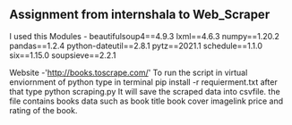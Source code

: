 ## Assignment from internshala to Web_Scraper
I used this Modules - 
beautifulsoup4==4.9.3
lxml==4.6.3
numpy==1.20.2
pandas==1.2.4
python-dateutil==2.8.1
pytz==2021.1
schedule==1.1.0
six==1.15.0
soupsieve==2.2.1



Website -'http://books.toscrape.com/'
To run the script in virtual enviornment of python type in terminal
pip install -r requierment.txt
after that type python scraping.py
It will save the scraped data into csvfile. the file contains books data such as book title book cover imagelink price and rating of the book.
